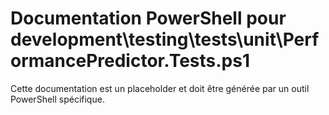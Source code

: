 # Documentation PowerShell pour development\testing\tests\unit\PerformancePredictor.Tests.ps1

Cette documentation est un placeholder et doit être générée par un outil PowerShell spécifique.
